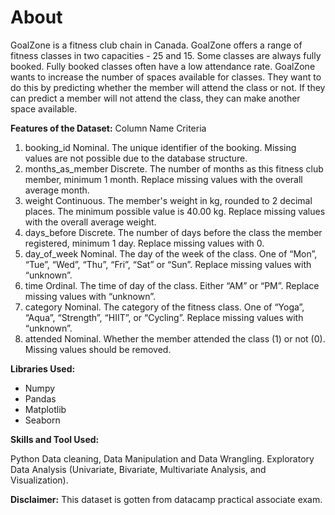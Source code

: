 # **About**

GoalZone is a fitness club chain in Canada.
GoalZone offers a range of fitness classes in two capacities - 25 and 15. Some classes are always fully booked. Fully booked classes often have a low attendance rate. GoalZone wants to increase the number of spaces available for classes. They want to do this by predicting whether the member will attend the class or not. If they can predict a member will not attend the class, they can make another space available.


**Features of the Dataset:**
Column Name Criteria
1. booking_id Nominal. The unique identifier of the booking. Missing values are not possible due to the database structure.
2. months_as_member Discrete. The number of months as this fitness club member, minimum 1 month. Replace missing values with the overall average month.
3. weight Continuous. The member's weight in kg, rounded to 2 decimal places. The minimum possible value is 40.00 kg. Replace missing values with the overall average weight.
4. days_before Discrete. The number of days before the class the member registered, minimum 1 day. Replace missing values with 0.
5. day_of_week Nominal. The day of the week of the class. One of “Mon”, “Tue”, “Wed”, “Thu”, “Fri”, “Sat” or “Sun”. Replace missing values with “unknown”.
6. time Ordinal. The time of day of the class. Either “AM” or “PM”. Replace missing values with “unknown”.
7. category Nominal. The category of the fitness class. One of “Yoga”, “Aqua”, “Strength”, “HIIT”, or “Cycling”. Replace missing values with “unknown”.
8. attended Nominal. Whether the member attended the class (1) or not (0). Missing values should be removed.


**Libraries Used:**

- Numpy 
- Pandas 
- Matplotlib 
- Seaborn


**Skills and Tool Used:**

Python Data cleaning, Data Manipulation and Data Wrangling. Exploratory Data Analysis (Univariate, Bivariate, Multivariate Analysis, and Visualization).


**Disclaimer:**
This dataset is gotten from datacamp practical associate exam.